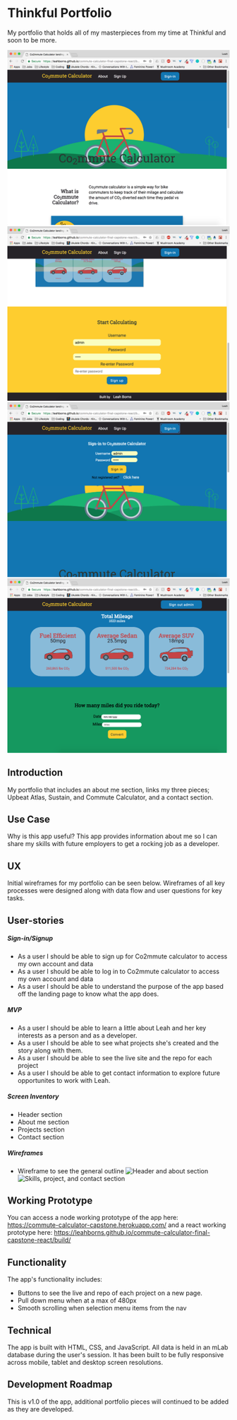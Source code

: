 # Thinkful Portfolio
My portfolio that holds all of my masterpieces from my time at Thinkful and soon to be more.

![Header Screenshot](https://github.com/LeahBorns/commute-calculator-final-capstone-react/blob/master/wire-frame-images/landing-page-top.png)
![About me Screenshot](https://github.com/LeahBorns/commute-calculator-final-capstone-react/blob/master/wire-frame-images/landing-page-bottom.png)
![Projects Screenshot](https://github.com/LeahBorns/commute-calculator-final-capstone-react/blob/master/wire-frame-images/sign-in-page.png)
![Connect Screenshot](https://github.com/LeahBorns/commute-calculator-final-capstone-react/blob/master/wire-frame-images/user-page-top.png)

## Introduction
My portfolio that includes an about me section, links my three pieces; Upbeat Atlas, Sustain, and Commute Calculator, and a contact section.


## Use Case
Why is this app useful? This app provides information about me so I can share my skills with future employers to get a rocking job as a developer.

## UX

Initial wireframes for my portfolio can be seen below. Wireframes of all key processes were designed along with data flow and user questions for key tasks.


## User-stories

##### Sign-in/Signup
* As a user I should be able to sign up for Co2mmute calculator to access my own account and data
* As a user I should be able to log in to Co2mmute calculator to access my own account and data
* As a user I should be able to understand the purpose of the app based off the landing page to know what the app does.

##### MVP
* As a user I should be able to learn a little about Leah and her key interests as a person and as a developer.
* As a user I should be able to see what projects she's created and the story along with them.
* As a user I should be able to see the live site and the repo for each project
* As a user I should be able to get contact information to explore future opportunites to work with Leah.

##### Screen Inventory
* Header section
* About me section
* Projects section
* Contact section

##### Wireframes

* Wireframe to see the general outline
![Header and about section](https://github.com/LeahBorns/leah-portfolio/blob/master/images/portfolio-top.png)
![Skills, project, and contact section](https://github.com/LeahBorns/leah-portfolio/blob/master/images/portfolio-bottom.png)


## Working Prototype

You can access a node working prototype of the app here: https://commute-calculator-capstone.herokuapp.com/ and a react working prototype here: https://leahborns.github.io/commute-calculator-final-capstone-react/build/

## Functionality
The app's functionality includes:

* Buttons to see the live and repo of each project on a new page.
* Pull down menu when at a max of 480px
* Smooth scrolling when selection menu items from the nav


## Technical

The app is built with HTML, CSS, and JavaScript. All data is held in an mLab database during the user's session. It has been built to be fully responsive across mobile, tablet and desktop screen resolutions.

## Development Roadmap

This is v1.0 of the app, additional portfolio pieces will continued to be added as they are developed.
